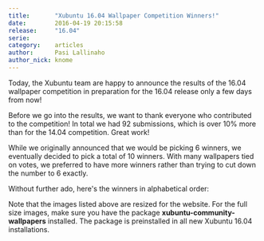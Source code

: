 ```yaml
---
title:       "Xubuntu 16.04 Wallpaper Competition Winners!"
date:        2016-04-19 20:15:58
release:     "16.04"
serie:       
category:    articles
author:      Pasi Lallinaho
author_nick: knome
---
```


Today, the Xubuntu team are happy to announce the results of the 16.04 wallpaper competition in preparation for the 16.04 release only a few days from now!

Before we go into the results, we want to thank everyone who contributed to the competition! In total we had 92 submissions, which is over 10% more than for the 14.04 competition. Great work!

While we originally announced that we would be picking 6 winners, we eventually decided to pick a total of 10 winners. With many wallpapers tied on votes, we preferred to have more winners rather than trying to cut down the number to 6 exactly.

Without further ado, here's the winners in alphabetical order:

<!-- [gallery columns="2" link="none" size="xubuntu\_split\_to\_2" ids="3915,3916,3917,3918,3919,3920,3921,3922,3923,3924"] -->

Note that the images listed above are resized for the website. For the full size images, make sure you have the package **xubuntu-community-wallpapers** installed. The package is preinstalled in all new Xubuntu 16.04 installations.
